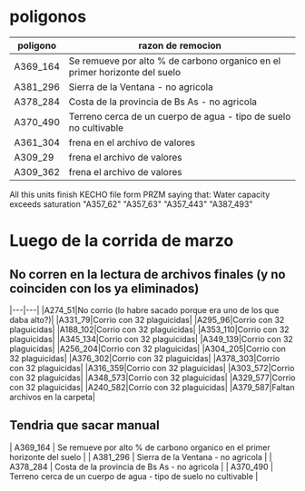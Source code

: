 # poligonos

|  poligono |  razon de remocion |   
|---|---|
| A369_164  | Se remueve por alto % de carbono organico en el primer horizonte del suelo |
| A381_296  | Sierra de la Ventana - no agricola |
| A378_284 | Costa de la provincia de Bs As - no agricola |
| A370_490  | Terreno cerca de un cuerpo de agua - tipo de suelo no cultivable |
| A361_304   | frena en el archivo de valores  |   
| A309_29 | frena el archivo de valores  |   
| A309_362 | frena el archivo de valores |

 
 All this units finish KECHO file form PRZM saying that: Water capacity exceeds saturation
"A357_62"  "A357_63"  "A357_443" "A387_493"

# Luego de la corrida de marzo
## No corren en la lectura de archivos finales (y no coinciden con los ya eliminados)

|---|---|
|A274_51|No corrio (lo habre sacado porque era uno de los que daba alto?)|
|A331_79|Corrio con 32 plaguicidas|
|A295_96|Corrio con 32 plaguicidas|
|A188_102|Corrio con 32 plaguicidas|
|A353_110|Corrio con 32 plaguicidas|
|A345_134|Corrio con 32 plaguicidas|
|A349_139|Corrio con 32 plaguicidas|
|A256_204|Corrio con 32 plaguicidas|
|A304_205|Corrio con 32 plaguicidas|
|A376_302|Corrio con 32 plaguicidas|
|A378_303|Corrio con 32 plaguicidas|
|A316_359|Corrio con 32 plaguicidas|
|A303_572|Corrio con 32 plaguicidas|
|A348_573|Corrio con 32 plaguicidas|
|A329_577|Corrio con 32 plaguicidas|
|A240_582|Corrio con 32 plaguicidas|
|A379_587|Faltan archivos en la carpeta|
    
 ## Tendria que sacar manual 
 
 | A369_164  | Se remueve por alto % de carbono organico en el primer horizonte del suelo |
| A381_296  | Sierra de la Ventana - no agricola |
| A378_284 | Costa de la provincia de Bs As - no agricola |
| A370_490  | Terreno cerca de un cuerpo de agua - tipo de suelo no cultivable |

